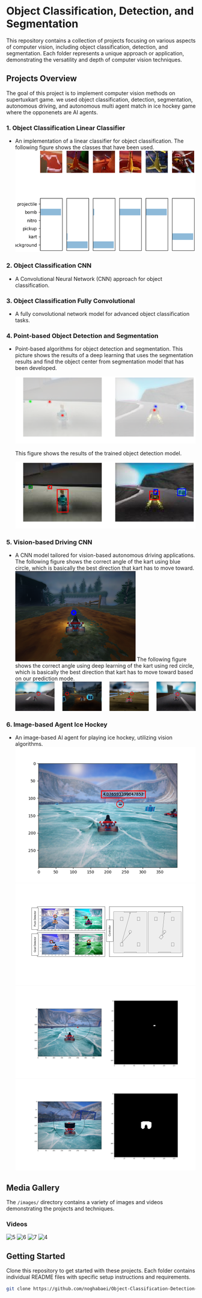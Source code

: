 # Object Classification, Detection, and Segmentation

This repository contains a collection of projects focusing on various aspects of computer vision, including object classification, detection, and segmentation. Each folder represents a unique approach or application, demonstrating the versatility and depth of computer vision techniques.

## Projects Overview
The goal of this project is to implement computer vision methods on supertuxkart game. we used object classification, detection, segmentation, autonomous driving, and autonomous multi agent match in ice hockey game where the opponenets are AI agents.

### 1. Object Classification Linear Classifier
- An implementation of a linear classifier for object classification.
  The following figure shows the classes that have been used.
  ![Visualization](/images/viz.png)

### 2. Object Classification CNN
- A Convolutional Neural Network (CNN) approach for object classification.


### 3. Object Classification Fully Convolutional
- A fully convolutional network model for advanced object classification tasks.


### 4. Point-based Object Detection and Segmentation
- Point-based algorithms for object detection and segmentation.
  This picture shows the results of a deep learning that uses the segmentation results and find the object center from segmentation model that has been developed.
  
  ![Heat](/images/heat.png)
  
  This figure shows the results of the trained object detection model.
  
  ![Box](/images/box.png)
  
### 5. Vision-based Driving CNN
- A CNN model tailored for vision-based autonomous driving applications.
  The following figure shows the correct angle of the kart using blue circle, which is basically the best direction that kart has to move toward.
  ![Controller](/images/controller.png)
  The following figure shows the correct angle using deep learning of the kart using red circle, which is basically the best direction that kart has to move toward based on our prediction mode.
  ![Data](/images/data.png)

### 6. Image-based Agent Ice Hockey
- An image-based AI agent for playing ice hockey, utilizing vision algorithms.
  ![Picture2](/images/Picture2.png)
  ![method](/images/2.png)
  ![Mask Output 1](/images/mask_output1.png)
  ![Mask Output 2](/images/mask_output2.png)

## Media Gallery

The `/images/` directory contains a variety of images and videos demonstrating the projects and techniques.


### Videos

![5](https://github.com/noghabaei/Object-Classification-Detection-and-Segmentation/assets/15921300/29ba3260-66e0-40d2-bddd-b58ad54645d4)
![6](https://github.com/noghabaei/Object-Classification-Detection-and-Segmentation/assets/15921300/acbb939e-9e29-448d-a802-fe9c9424950b)
![7](https://github.com/noghabaei/Object-Classification-Detection-and-Segmentation/assets/15921300/a31b341d-bee2-4840-9145-9c4a633bd25b)
![4](https://github.com/noghabaei/Object-Classification-Detection-and-Segmentation/assets/15921300/7e0a3a80-f8cc-46f0-9db6-9c0ba11c1ca8)

## Getting Started

Clone this repository to get started with these projects. Each folder contains individual README files with specific setup instructions and requirements.

```bash
git clone https://github.com/noghabaei/Object-Classification-Detection-and-Segmentation.git
